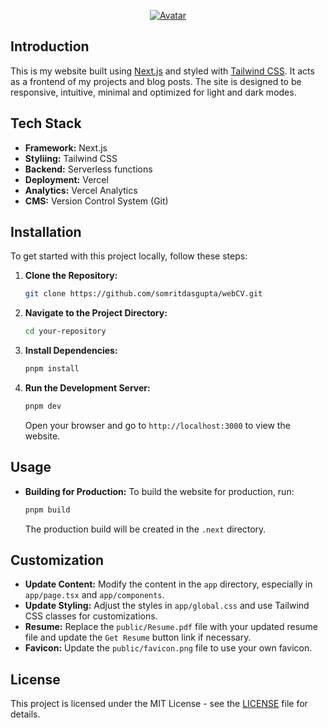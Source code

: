 <p align="center">
  <a href="https://somrit.vercel.app">
    <img src="https://i.ibb.co/tZsv6Br/avatar-1.png" alt="Avatar" border="0">
  </a>
</p>

## Introduction

This is my website built using [Next.js](https://nextjs.org/) and styled with [Tailwind CSS](https://tailwindcss.com/). It acts as a frontend of my projects and blog posts. The site is designed to be responsive, intuitive, minimal and optimized for light and dark modes.

## Tech Stack

- **Framework:** Next.js
- **Styliing:** Tailwind CSS
- **Backend:** Serverless functions
- **Deployment:** Vercel
- **Analytics:** Vercel Analytics
- **CMS:** Version Control System (Git)

## Installation

To get started with this project locally, follow these steps:

1. **Clone the Repository:**

   ```bash
   git clone https://github.com/somritdasgupta/webCV.git
   ```

2. **Navigate to the Project Directory:**

   ```bash
   cd your-repository
   ```

3. **Install Dependencies:**

   ```bash
   pnpm install
   ```

4. **Run the Development Server:**

   ```bash
   pnpm dev
   ```

   Open your browser and go to `http://localhost:3000` to view the website.


## Usage

- **Building for Production:** To build the website for production, run:

  ```bash
  pnpm build
  ```

  The production build will be created in the `.next` directory.

## Customization

- **Update Content:** Modify the content in the `app` directory, especially in `app/page.tsx` and `app/components`.
- **Update Styling:** Adjust the styles in `app/global.css` and use Tailwind CSS classes for customizations.
- **Resume:** Replace the `public/Resume.pdf` file with your updated resume file and update the `Get Resume` button link if necessary.
- **Favicon:** Update the `public/favicon.png` file to use your own favicon.

## License

This project is licensed under the MIT License - see the [LICENSE](LICENSE) file for details.
